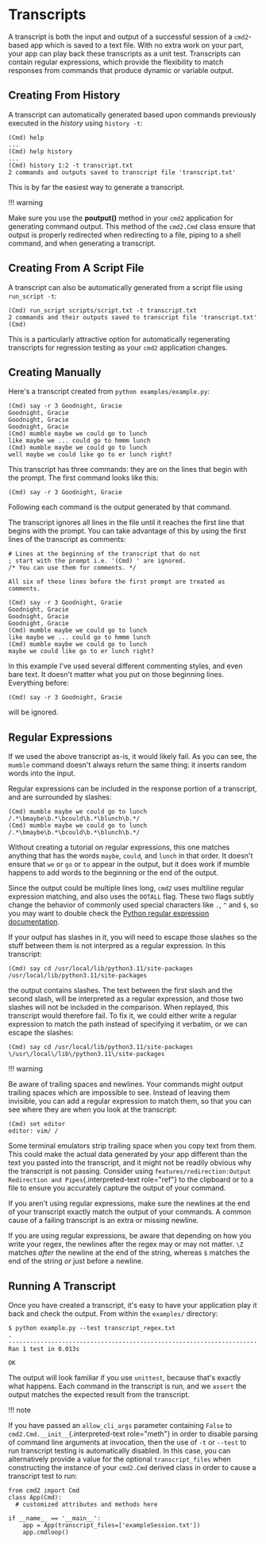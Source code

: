 # Transcripts

A transcript is both the input and output of a successful session of a `cmd2`-based app which is saved to a text file. With no extra work on your part, your app can play back these transcripts as a unit test. Transcripts can contain regular expressions, which provide the flexibility to match responses from commands that produce dynamic or variable output.

## Creating From History

A transcript can automatically generated based upon commands previously executed in the _history_ using `history -t`:

```none
(Cmd) help
...
(Cmd) help history
...
(Cmd) history 1:2 -t transcript.txt
2 commands and outputs saved to transcript file 'transcript.txt'
```

This is by far the easiest way to generate a transcript.

!!! warning

Make sure you use the **poutput()** method in your `cmd2` application for generating command output. This method of the `cmd2.Cmd` class ensure that output is properly redirected when redirecting to a file, piping to a shell command, and when generating a transcript.

## Creating From A Script File

A transcript can also be automatically generated from a script file using `run_script -t`:

```none
(Cmd) run_script scripts/script.txt -t transcript.txt
2 commands and their outputs saved to transcript file 'transcript.txt'
(Cmd)
```

This is a particularly attractive option for automatically regenerating transcripts for regression testing as your `cmd2` application changes.

## Creating Manually

Here's a transcript created from `python examples/example.py`:

```none
(Cmd) say -r 3 Goodnight, Gracie
Goodnight, Gracie
Goodnight, Gracie
Goodnight, Gracie
(Cmd) mumble maybe we could go to lunch
like maybe we ... could go to hmmm lunch
(Cmd) mumble maybe we could go to lunch
well maybe we could like go to er lunch right?
```

This transcript has three commands: they are on the lines that begin with the prompt. The first command looks like this:

```none
(Cmd) say -r 3 Goodnight, Gracie
```

Following each command is the output generated by that command.

The transcript ignores all lines in the file until it reaches the first line that begins with the prompt. You can take advantage of this by using the first lines of the transcript as comments:

```none
# Lines at the beginning of the transcript that do not
; start with the prompt i.e. '(Cmd) ' are ignored.
/* You can use them for comments. */

All six of these lines before the first prompt are treated as comments.

(Cmd) say -r 3 Goodnight, Gracie
Goodnight, Gracie
Goodnight, Gracie
Goodnight, Gracie
(Cmd) mumble maybe we could go to lunch
like maybe we ... could go to hmmm lunch
(Cmd) mumble maybe we could go to lunch
maybe we could like go to er lunch right?
```

In this example I've used several different commenting styles, and even bare text. It doesn't matter what you put on those beginning lines. Everything before:

```none
(Cmd) say -r 3 Goodnight, Gracie
```

will be ignored.

## Regular Expressions

If we used the above transcript as-is, it would likely fail. As you can see, the `mumble` command doesn't always return the same thing: it inserts random words into the input.

Regular expressions can be included in the response portion of a transcript, and are surrounded by slashes:

```none
(Cmd) mumble maybe we could go to lunch
/.*\bmaybe\b.*\bcould\b.*\blunch\b.*/
(Cmd) mumble maybe we could go to lunch
/.*\bmaybe\b.*\bcould\b.*\blunch\b.*/
```

Without creating a tutorial on regular expressions, this one matches anything that has the words `maybe`, `could`, and `lunch` in that order. It doesn't ensure that `we` or `go` or `to` appear in the output, but it does work if mumble happens to add words to the beginning or the end of the output.

Since the output could be multiple lines long, `cmd2` uses multiline regular expression matching, and also uses the `DOTALL` flag. These two flags subtly change the behavior of commonly used special characters like `.`, `^` and `$`, so you may want to double check the [Python regular expression documentation](https://docs.python.org/3/library/re.html).

If your output has slashes in it, you will need to escape those slashes so the stuff between them is not interpred as a regular expression. In this transcript:

```none
(Cmd) say cd /usr/local/lib/python3.11/site-packages
/usr/local/lib/python3.11/site-packages
```

the output contains slashes. The text between the first slash and the second slash, will be interpreted as a regular expression, and those two slashes will not be included in the comparison. When replayed, this transcript would therefore fail. To fix it, we could either write a regular expression to match the path instead of specifying it verbatim, or we can escape the slashes:

```none
(Cmd) say cd /usr/local/lib/python3.11/site-packages
\/usr\/local\/lib\/python3.11\/site-packages
```

!!! warning

Be aware of trailing spaces and newlines. Your commands might output trailing spaces which are impossible to see. Instead of leaving them invisible, you can add a regular expression to match them, so that you can see where they are when you look at the transcript:

```none
(Cmd) set editor
editor: vim/ /
```

Some terminal emulators strip trailing space when you copy text from them. This could make the actual data generated by your app different than the text you pasted into the transcript, and it might not be readily obvious why the transcript is not passing. Consider using `features/redirection:Output Redirection and Pipes`{.interpreted-text role="ref"} to the clipboard or to a file to ensure you accurately capture the output of your command.

If you aren't using regular expressions, make sure the newlines at the end of your transcript exactly match the output of your commands. A common cause of a failing transcript is an extra or missing newline.

If you are using regular expressions, be aware that depending on how you write your regex, the newlines after the regex may or may not matter. `\Z` matches _after_ the newline at the end of the string, whereas `$` matches the end of the string _or_ just before a newline.

## Running A Transcript

Once you have created a transcript, it's easy to have your application play it back and check the output. From within the `examples/` directory:

```none
$ python example.py --test transcript_regex.txt
.
----------------------------------------------------------------------
Ran 1 test in 0.013s

OK
```

The output will look familiar if you use `unittest`, because that's exactly what happens. Each command in the transcript is run, and we `assert` the output matches the expected result from the transcript.

!!! note

If you have passed an `allow_cli_args` parameter containing `False` to `cmd2.Cmd.__init__`{.interpreted-text role="meth"} in order to disable parsing of command line arguments at invocation, then the use of `-t` or `--test` to run transcript testing is automatically disabled. In this case, you can alternatively provide a value for the optional `transcript_files` when constructing the instance of your `cmd2.Cmd` derived class in order to cause a transcript test to run:

```none
from cmd2 import Cmd
class App(Cmd):
  # customized attributes and methods here

if __name__ == '__main__':
    app = App(transcript_files=['exampleSession.txt'])
    app.cmdloop()
```
